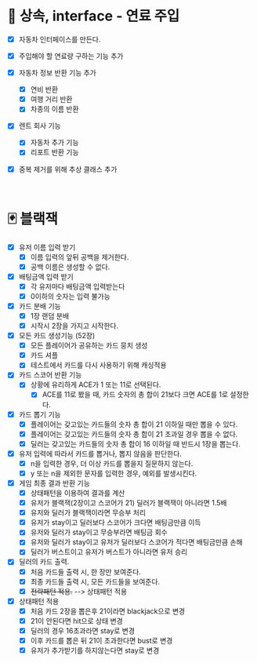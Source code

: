 # 🚀 상속, interface - 연료 주입

- [x] 자동차 인터페이스를 만든다.

- [x] 주입해야 할 연료량 구하는 기능 추가

- [x] 자동차 정보 반환 기능 추가
  - [x] 연비 반환
  - [x] 여행 거리 반환 
  - [x] 차종의 이름 반환
  
- [x] 렌트 회사 기능
  - [x] 자동차 추가 기능
  - [x] 리포트 반환 기능 

- [x] 중복 제거를 위해 추상 클래스 추가

<br>

# 🃏 블랙잭
- [x] 유저 이름 입력 받기
  - [x] 이름 입력의 앞뒤 공백을 제거한다.
  - [x] 공백 이름은 생성할 수 없다.
- [x] 배팅금액 입력 받기
  - [x] 각 유저마다 배팅금액 입력받는다
  - [x] 0이하의 숫자는 입력 불가능
- [x] 카드 분배 기능
  - [x] 1장 랜덤 분배
  - [x] 시작시 2장을 가지고 시작한다.
- [x] 모든 카드 생성기능 (52장)
  - [x] 모든 플레이어가 공유하는 카드 뭉치 생성
  - [x] 카드 셔플
  - [x] 테스트에서 카드를 다시 사용하기 위해 캐싱적용
- [x] 카드 스코어 반환 기능
  - [x] 상황에 유리하게 ACE가 1 또는 11로 선택된다.
    - [x] ACE를 11로 봤을 때, 카드 숫자의 총 합이 21보다 크면 ACE를 1로 설정한다. 
- [x] 카드 뽑기 기능
  - [x] 플레이어는 갖고있는 카드들의 숫자 총 합이 21 이하일 때만 뽑을 수 있다.
  - [x] 플레이어는 갖고있는 카드들의 숫자 총 합이 21 초과일 경우 뽑을 수 없다.
  - [x] 딜러는 갖고있는 카드들의 숫자 총 합이 16 이하일 때 반드시 1장을 뽑는다.
- [x] 유저 입력에 따라서 카드를 뽑거나, 뽑지 않음을 판단한다.
  - [x] n을 입력한 경우, 더 이상 카드를 뽑을지 질문하지 않는다.
  - [x] y 또는 n을 제외한 문자를 입력한 경우, 예외를 발생시킨다.
- [x] 게임 최종 결과 반환 기능
  - [x] 상태패턴을 이용하여 결과를 계산
  - [x] 유저가 블랙잭(2장이고 스코어가 21) 딜러가 블랙잭이 아니라면 1.5배
  - [x] 유저와 딜러가 블랙잭이라면 무승부 처리
  - [x] 유저가 stay이고 딜러보다 스코어가 크다면 배팅금만큼 이득
  - [x] 유저와 딜러가 stay이고 무승부라면 배팅금 회수
  - [x] 유저와 딜러가 stay이고 유저가 딜러보다 스코어가 적다면 배팅금만큼 손해
  - [x] 딜러가 버스트이고 유저가 버스트가 아니라면 유저 승리
- [x] 딜러의 카드 출력.
  - [x] 처음 카드들 출력 시, 한 장만 보여준다.
  - [x] 최종 카드들 출력 시, 모든 카드들을 보여준다.
  - [x] ~~전략패턴 적용.~~ --> 상태패턴 적용

- [x] 상태패턴 적용
  - [x] 처음 카드 2장을 뽑은후 21이라면 blackjack으로 변경
  - [x] 21이 안된다면 hit으로 상태 변경
  - [x] 딜러의 경우 16초과라면 stay로 변경
  - [x] 이후 카드를 뽑은 뒤 21이 초과한다면 bust로 변경
  - [x] 유저가 추가받기를 하지않는다면 stay로 변경